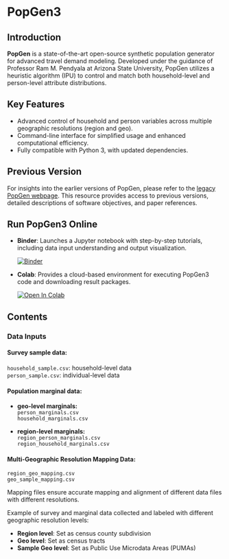 # PopGen3

## Introduction

**PopGen** is a state-of-the-art open-source synthetic population generator for advanced travel demand modeling. Developed under the guidance of Professor Ram M. Pendyala at Arizona State University, PopGen utilizes a heuristic algorithm (IPU) to control and match both household-level and person-level attribute distributions.

## Key Features

- Advanced control of household and person variables across multiple geographic resolutions (region and geo).
- Command-line interface for simplified usage and enhanced computational efficiency.
- Fully compatible with Python 3, with updated dependencies.
  
## Previous Version
For insights into the earlier versions of PopGen, please refer to the [legacy PopGen webpage](https://www.mobilityanalytics.org/popgen.html). This resource provides access to previous versions, detailed descriptions of software objectives, and paper references.

## Run PopGen3 Online
- **Binder**: Launches a Jupyter notebook with step-by-step tutorials, including data input understanding and output visualization.
  
  [![Binder](https://mybinder.org/badge_logo.svg)](https://mybinder.org/v2/gh/chnfanyu/PopGen3/HEAD)

- **Colab**: Provides a cloud-based environment for executing PopGen3 code and downloading result packages.

   [![Open In Colab](https://colab.research.google.com/assets/colab-badge.svg)](https://colab.research.google.com/drive/1j1Stb8IA8OfaoPRh232kId8hqi3dUtur?usp=sharing)



## Contents

### Data Inputs

#### Survey sample data:
  `household_sample.csv`: household-level data  
  `person_sample.csv`: individual-level data

#### Population marginal data:

- **geo-level marginals:**  
     `person_marginals.csv`  
     `household_marginals.csv`  

- **region-level marginals:**  
  `region_person_marginals.csv`  
  `region_household_marginals.csv`  

#### Multi-Geographic Resolution Mapping Data:

  `region_geo_mapping.csv`  
  `geo_sample_mapping.csv`

Mapping files ensure accurate mapping and alignment of different data files with different resolutions. 

Example of survey and marginal data collected and labeled with different geographic resolution levels:

- **Region level**: Set as census county subdivision
- **Geo level**: Set as census tracts
- **Sample Geo level**: Set as Public Use Microdata Areas (PUMAs)



